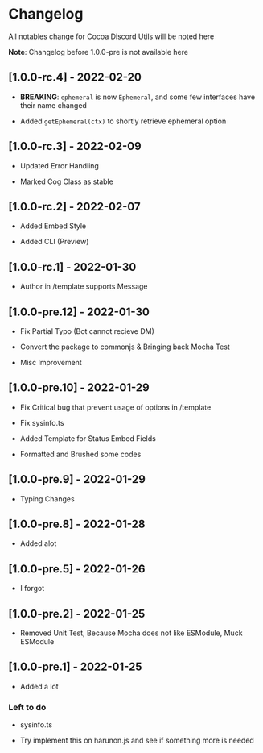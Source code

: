 # Changelog

All notables change for Cocoa Discord Utils will be noted here

**Note**: Changelog before 1.0.0-pre is not available here

## [1.0.0-rc.4] - 2022-02-20

- **BREAKING**: `ephemeral` is now `Ephemeral`, and some few interfaces have
their name changed

- Added `getEphemeral(ctx)` to shortly retrieve ephemeral option

## [1.0.0-rc.3] - 2022-02-09

- Updated Error Handling

- Marked Cog Class as stable

## [1.0.0-rc.2] - 2022-02-07

- Added Embed Style

- Added CLI (Preview)

## [1.0.0-rc.1] - 2022-01-30

- Author in /template supports Message

## [1.0.0-pre.12] - 2022-01-30

- Fix Partial Typo (Bot cannot recieve DM)

- Convert the package to commonjs & Bringing back Mocha Test

- Misc Improvement

## [1.0.0-pre.10] - 2022-01-29

- Fix Critical bug that prevent usage of options in /template

- Fix sysinfo.ts

- Added Template for Status Embed Fields

- Formatted and Brushed some codes

## [1.0.0-pre.9] - 2022-01-29

- Typing Changes

## [1.0.0-pre.8] - 2022-01-28

- Added alot

## [1.0.0-pre.5] - 2022-01-26

- I forgot

## [1.0.0-pre.2] - 2022-01-25

- Removed Unit Test, Because Mocha does not like ESModule, Muck ESModule

## [1.0.0-pre.1] - 2022-01-25

- Added a lot

### Left to do

- sysinfo.ts

- Try implement this on harunon.js and see if something more is needed
